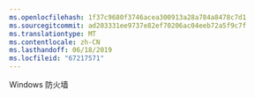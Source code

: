 ```yaml
---
ms.openlocfilehash: 1f37c9680f3746acea300913a28a784a8478c7d1
ms.sourcegitcommit: ad203331ee9737e82ef70206ac04eeb72a5f9c7f
ms.translationtype: MT
ms.contentlocale: zh-CN
ms.lasthandoff: 06/18/2019
ms.locfileid: "67217571"
---
```

Windows 防火墙